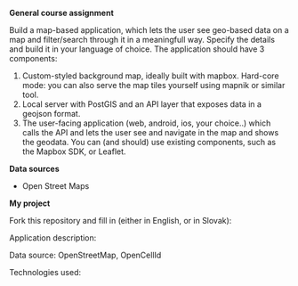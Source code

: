 **General course assignment**

Build a map-based application, which lets the user see geo-based data on a map and filter/search through it in a meaningfull way. Specify the details and build it in your language of choice. The application should have 3 components:

1. Custom-styled background map, ideally built with mapbox. Hard-core mode: you can also serve the map tiles yourself using mapnik or similar tool.
1. Local server with PostGIS and an API layer that exposes data in a geojson format.
1. The user-facing application (web, android, ios, your choice..) which calls the API and lets the user see and navigate in the map and shows the geodata. You can (and should) use existing components, such as the Mapbox SDK, or Leaflet.


**Data sources**

* Open Street Maps

**My project**

Fork this repository and fill in (either in English, or in Slovak):

Application description: 

Data source: OpenStreetMap, OpenCellId

Technologies used: